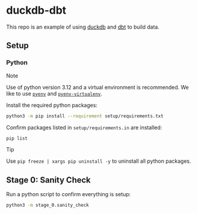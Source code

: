 # duckdb-dbt

This repo is an example of using [duckdb](https://duckdb.org/) and [dbt](https://docs.getdbt.com/) to build data.

## Setup

### Python

> [!NOTE]
> Use of python version 3.12 and a virtual environment is recommended. We like to use [`pyenv`](https://github.com/pyenv/pyenv) and [`pyenv-virtualenv`](https://realpython.com/intro-to-pyenv/#virtual-environments-and-pyenv).

Install the required python packages:

```bash
python3 -m pip install --requirement setup/requirements.txt
```

Confirm packages listed in `setup/requirements.in` are installed:

```bash
pip list
```

> [!TIP]
> Use `pip freeze | xargs pip uninstall -y` to uninstall all python packages.

## Stage 0: Sanity Check

Run a python script to confirm everything is setup:

```bash
python3 -m stage_0.sanity_check
```
